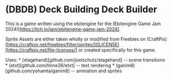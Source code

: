 # (DBDB) Deck Building Deck Builder
This is a game written using the ebitengine for the (Ebitengine Game Jam 2024)[https://itch.io/jam/ebitengine-game-jam-2024].

Sprite Assets are either taken wholly or modified from Freebies on (CraftPix)[https://craftpix.net/freebies/filter/sprites/]((LICENSE)[https://craftpix.net/file-licenses/] or created specifically for this game.

Uses:
    * (stagehand)[github.com/joelschutz/stagehand] -- scene transitions
    * (etxt)[github.com/tinne26/etxt] -- text rendering
    * (ganim8)[github.com/yohamta/ganim8] -- animation and sprites
